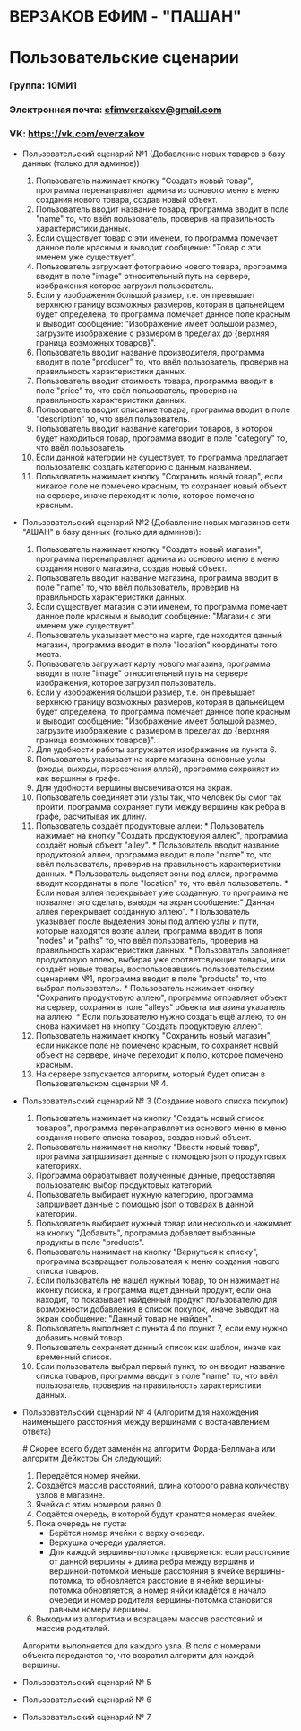 # ВЕРЗАКОВ ЕФИМ - "ПАШАН"
# Пользовательские сценарии

### Группа: 10МИ1
### Электронная почта: efimverzakov@gmail.com
### VK: https://vk.com/everzakov
 

* Пользовательский сценарий №1 (Добавление новых товаров в базу данных (только для админов))
   
   1. Пользователь нажимает кнопку "Создать новый товар", программа перенаправляет админа из основого меню в меню создания нового товара, создав новый объект.
   2. Пользователь вводит название товара, программа вводит в поле "name" то, что ввёл пользователь, проверив на правильность характеристики данных.
   3. Если существует товар с эти именем, то программа помечает данное поле красным и выводит сообщение: "Товар с эти именем уже существует".
   4. Пользователь загружает фотографию нового товара, программа вводит в поле "image" относительный путь на сервере, изображения которое загрузил пользователь. 
   5. Если у изображения большой размер, т.е. он превышает верхнюю границу возможных размеров, которая в дальнейщем будет определена, то программа помечает данное поле красным и выводит сообщение: "Изображение имеет большой размер, загрузите изображение с размером в пределах до {верхняя граница возможных товаров}".
   6. Пользователь вводит название производителя, программа вводит в поле "producer" то, что ввёл пользователь, проверив на правильность характеристики данных.
   7. Пользователь вводит стоимость товара, программа вводит в поле "price" то, что ввёл пользователь, проверив на правильность характеристики данных.
   8. Пользователь вводит описание товара, программа вводит в поле "description" то, что ввёл пользователь.
   9. Пользователь вводит название категории товаров, в которой будет находиться товар, программа вводит в поле "category" то, что ввёл пользователь.
   10. Если данной категории не существует, то программа предлагает пользователю создать категорию с данным названием.
   11. Пользователь нажимает кнопку "Сохранить новый товар", если никакое поле не помечено красным, то сохраняет новый объект на сервере, иначе переходит к полю, которое помечено красным.
   

* Пользовательский сценарий №2 (Добавление новых магазинов сети "АШАН" в базу данных (только для админов)):
   
   1. Пользователь нажимает кнопку "Создать новый магазин", программа перенаправляет админа из основого меню в меню создания нового магазина, создав новый объект.
   2. Пользователь вводит название магазина, программа вводит в поле "name" то, что ввёл пользователь, проверив на правильность характеристики данных.
   3. Если существует магазин с эти именем, то программа помечает данное поле красным и выводит сообщение: "Магазин с эти именем уже существует".
   4. Пользователь указывает место на карте, где находится данный магазин, программа вводит в поле "location" координаты того места.
   5. Пользователь загружает карту нового магазина, программа вводит в поле "image" относительный путь на сервере изображения, которое загрузил пользователь. 
   6. Если у изображения большой размер, т.е. он превышает верхнюю границу возможных размеров, которая в дальнейщем будет определена, то программа помечает данное поле красным и выводит сообщение: "Изображение имеет большой размер, загрузите изображение с размером в пределах до {верхняя граница возможных товаров}".
   7. Для удобности работы загружается изображение из пункта 6.
   8. Пользователь указывает на карте магазина основные узлы (входы, выходы, пересечения аллей), программа сохраняет их как вершины в графе.
   9. Для удобности вершины высвечиваются на экран.
   10. Пользователь соединяет эти узлы так, что человек бы смог так пройти, программа сохраняет пути между вершины как ребра в графе, расчитывая их длину.
   11. Пользователь создаёт продуктовые аллеи:
      * Пользователь нажимает на кнопку "Создать продуктовуюя аллею", программа создаёт новый объект "alley".
      * Пользователь вводит название продуктовой аллеи, программа вводит в поле "name" то, что ввёл пользователь, проверив на правильность характеристики данных.
      * Пользователь выделяет зоны под аллеи, программа вводит координаты в поле "location" то, что ввёл пользователь.
      * Если новая аллея перекрывает уже созданную, то программа не позваляет это сделать, выводя на экран сообщение:" Данная аллея перекрывает созданную аллею".
      * Пользователь указывает после выделения зоны под аллею узлы и пути, которые находятся возле аллеи, программа вводит в поля "nodes" и "paths" то, что ввёл пользователь, проверив на правильность характеристики данных. 
      * Пользователь заполняет продуктовую аллею, выбирая уже соответсвующие товары, или создаёт новые товары, воспользовавшись пользовательским сценарием №1, программа вводит в поле "products" то, что выбрал пользователь.
      * Пользователь нажимает кнопку "Сохранить продуктовую аллею", программа отправляет объект на сервер, сохраняя в поле "alleys" объекта магазина указатель на аллею.
      * Если пользователю нужно создать ещё аллею, то он снова нажимает на кнопку "Создать продуктовую аллею".
   12. Пользователь нажимает кнопку "Сохранить новый магазин", если никакое поле не помечено красным, то сохраняет новый объект на сервере, иначе переходит к полю, которое помечено красным.
   13. На сервере запускается алгоритм, который будет описан в Пользовательском сценарии № 4.
   
   
* Пользовательский сценарий № 3 (Создание нового списка покупок)

   1. Пользователь нажимает на кнопку "Создать новый список товаров", программа перенаправляет  из основого меню в меню создания нового списка товаров, создав новый объект.
   2. Пользователь нажимает на  кнопку "Ввести новый товар", программа запршаивает данные с помощью json о продуктовых категориях.
   3. Программа обрабатывает полученные данные, предоставляя пользователю выбор продуктовых категорий.
   4. Пользователь выбирает нужную категорию, программа запршивает данные с помощью json о товарах в данной категории.
   5. Пользователь выбирает нужный товар или несколько и нажимает на кнопку "Добавить", программа добавляет выбранные продукты в поле "products".
   6. Пользователь нажимает на кнопку "Вернуться к списку", программа возвращает пользователя к меню создания нового списка товаров.
   7. Если пользователь не нашёл нужный товар, то он нажимает на иконку поиска, и программа ищет данный продукт, если она находит, то показывает найденный продукт пользователю для возможности добавления в список покупок, иначе выводит на экран сообщение: "Данный товар не найден". 
   8. Пользователь выполняет с пункта 4 по поункт 7, если ему нужно добавить новый товар.
   9. Пользователь сохраняет данный список как шаблон, иначе как временный список.
   10. Если пользователь выбрал первый пункт, то он вводит название списка товаров, программа вводит в поле "name" то, что ввёл пользователь, проверив на правильность характеристики данных.
   
  
* Пользовательский сценарий № 4 (Алгоритм для нахождения наименьшего расстояния между вершинами с востанавлением ответа)
   
   \# Скорее всего будет заменён на алгоритм Форда-Беллмана или алгоритм Дейкстры
   Он следующий:
   1. Передаётся номер ячейки.
   2. Создаётся массив расстояний, длина которого равна количеству узлов в магазине.
   3. Ячейка с этим номером равно 0.
   4. Содаётся очередь, в которой будут хранятся номерая ячейек.
   5. Пока очередь не пуста:
      * Берётся номер ячейки с верху очереди.
      * Верхушка очереди удаляется.
      * Для каждой вершины-потомка проверяется: если расстояние от данной вершины + длина ребра между вершинв и вершиной-потомкой меньше расстояния в ячейке вершины-потомка, то обновляется расстоние в ячейке вершины-потомка обновляется, а номер ячйки кладётся в начало очереди и номер родителя вершины-потомка становится равным номеру вершины.
   6. Выходим из алгоритма и возращаем массив расстояний и массив родителей.
     
   Алгоритм выполняется для каждого узла. 
   В поля с номерами объекта передаются то, что возратил алгоритм для каждой вершины.  
   
* Пользовательский сценарий № 5

* Пользовательский сценарий № 6

* Пользовательский сценарий № 7
        
        
        



